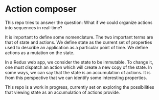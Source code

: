 # Action composer

This repo tries to answer the question: What if we could organize actions into sequences
in real-time?

It is important to define some nomenclature. The two important terms are that of state
and actions. We define state as the current set of properties used to describe an application
as a particular point of time. We define actions as a mutation on the state.

In a Redux web app, we consider the state to be immutable. To change it, one must dispatch
an action which will create a new copy of the state. In some ways, we can say that
the state is an accumulation of actions. It is from this perspective that we can identify
some interesting properties.

This repo is a work in progress, currently set on exploring the possibilities
that viewing state as an accumulation of actions provide.